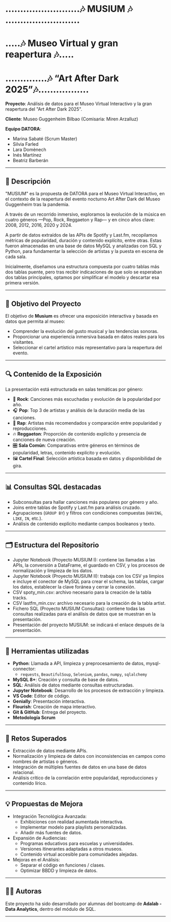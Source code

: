 # .........................🎶 MUSIUM 🎶 .........................
# .....🎶 Museo Virtual y gran reapertura 🎶.....
# ..............🎶 “Art After Dark 2025”🎶.................

**Proyecto**: Análisis de datos para el Museo Virtual Interactivo y la gran reapertura del "Art After Dark 2025".     

**Cliente**: Museo Guggenheim Bilbao (Comisaria: Miren Arzalluz)  

**Equipo DATORA**:  
- Marina Sabaté (Scrum Master)  
- Silvia Farled  
- Lara Domènech  
- Inés Martínez  
- Beatriz Barberán  

---

## 📖 Descripción

"MUSIUM" es la propuesta de DATORA para el Museo Virtual Interactivo, en el contexto de la reapertura del evento nocturno Art After Dark del Museo Guggenheim tras la pandemia.  
 
A través de un recorrido inmersivo, exploramos la evolución de la música en cuatro géneros —Pop, Rock, Reggaeton y Rap— y en cinco años clave: 2008, 2012, 2016, 2020 y 2024.  
  
A partir de datos extraídos de las APIs de Spotify y Last.fm, recopilamos métricas de popularidad, duración y contenido explícito, entre otras. Estas fueron almacenadas en una base de datos MySQL y analizadas con SQL y Python, para fundamentar la selección de artistas y la puesta en escena de cada sala.  
  
Inicialmente, diseñamos una estructura compuesta por cuatro tablas más dos tablas puente, pero tras recibir indicaciones de que solo se esperaban dos tablas principales, optamos por simplificar el modelo y descartar esa primera versión.  

---

## 📌 Objetivo del Proyecto

El objetivo de **Musium** es ofrecer una exposición interactiva y basada en datos que permita al museo:

- Comprender la evolución del gusto musical y las tendencias sonoras.
- Proporcionar una experiencia inmersiva basada en datos reales para los visitantes.
- Seleccionar el cartel artístico más representativo para la reapertura del evento.


---

## 🔍 Contenido de la Exposición

La presentación está estructurada en salas temáticas por género:

- 🎸 **Rock**: Canciones más escuchadas y evolución de la popularidad por año.
- 🎧 **Pop**: Top 3 de artistas y análisis de la duración media de las canciones.
- 🎤 **Rap**: Artistas más recomendados y comparación entre popularidad y reproducciones.
- 🔥 **Reggaeton**: Proporción de contenido explícito y presencia de canciones de nueva creación.
- 🎛️ **Sala Común**: Comparativas entre géneros en términos de popularidad, letras, contenido explícito y evolución.
- 🖼️ **Cartel Final**: Selección artística basada en datos y disponibilidad de gira.

---

## 📊 Consultas SQL destacadas

- Subconsultas para hallar canciones más populares por género y año.
- Joins entre tablas de Spotify y Last.fm para análisis cruzado.
- Agrupaciones (`GROUP BY`) y filtros con condiciones compuestas (`HAVING`, `LIKE`, `IN`, etc.).
- Análisis de contenido explícito mediante campos booleanos y texto.

---

## 🗂️ Estructura del Repositorio
  
- Jupyter Notebook (Proyecto MUSIUM I): contiene las llamadas a las APIs, la conversión a DataFrame, el guardado en CSV, y los procesos de normalización y limpieza de los datos.
- Jupyter Notebook (Proyecto MUSIUM II): trabaja con los CSV ya limpios e incluye el conector de MySQL para crear el schema, las tablas, cargar los datos, establecer la clave foránea y cerrar la conexión.
- CSV spoty_min.csv: archivo necesario para la creación de la tabla tracks.
- CSV lastfm_min.csv: archivo necesario para la creación de la tabla artist.
- Fichero SQL (Proyecto MUSIUM Consultas): contiene todas las consultas realizadas para el análisis de datos que se muestran en la presentación.
- Presentación del proyecto MUSIUM: se indicará el enlace después de la presentación. 

---

## 🔧 Herramientas utilizadas

- **Python**: Llamada a API, limpieza y preprocesamiento de datos, mysql-connector:
  - `requests`, `BeautifulSoup`, `Selenium`, `pandas`, `numpy`, `sqlalchemy`
- **MySQL 8+**: Creación y consulta de base de datos.
- **SQL**: Análisis de datos mediante consultas estructuradas.
- **Jupyter Notebook**: Desarrollo de los procesos de extracción y limpieza.
- **VS Code**: Editor de código.
- **Genially**: Presentación interactiva.
- **Flourish**: Creación de mapa interactivo. 
- **Git & GitHub**: Entrega del proyecto.
- **Metodología Scrum**

---

## 🚀 Retos Superados

- Extracción de datos mediante APIs.
- Normalización y limpieza de datos con inconsistencias en campos como nombres de artistas o géneros.
- Integración de múltiples fuentes de datos en una base de datos relacional.
- Análisis crítico de la correlación entre popularidad, reproducciones y contenido lírico.

---

## 💡 Propuestas de Mejora

- Integración Tecnológica Avanzada:  
    - Exhibiciones con realidad aumentada interactiva.  
    - Implementar modelo para playlists personalizadas.  
    - Añadir más fuentes de datos.  
- Expansión de Audiencias:  
    - Programas educativos para escuelas y universidades.  
    - Versiones itinerantes adaptadas a otros museos.  
    - Contenido virtual accesible para comunidades alejadas.  
- Mejoras en el Análisis:  
    - Separar el código en funciones / clases.  
    - Optimizar BBDD y limpieza de datos.  

---

## 🧑‍💻 Autoras

Este proyecto ha sido desarrollado por alumnas del bootcamp de **Adalab - Data Analytics**, dentro del módulo de SQL.

---